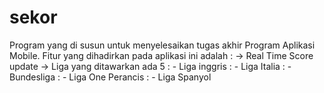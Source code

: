 # sekor
Program yang di susun untuk menyelesaikan tugas akhir Program Aplikasi Mobile.
Fitur yang dihadirkan pada aplikasi ini adalah :
-> Real Time Score update
-> Liga yang ditawarkan ada 5 : - Liga inggris 
                              : - Liga Italia
                              : - Bundesliga
                              : - Liga One Perancis
                              : - Liga Spanyol
